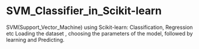 # SVM_Classifier_in_Scikit-learn
SVM(Support_Vector_Machine) using Scikit-learn: Classification, Regression etc Loading the dataset , choosing the parameters of the model, followed by learning and Predicting.
